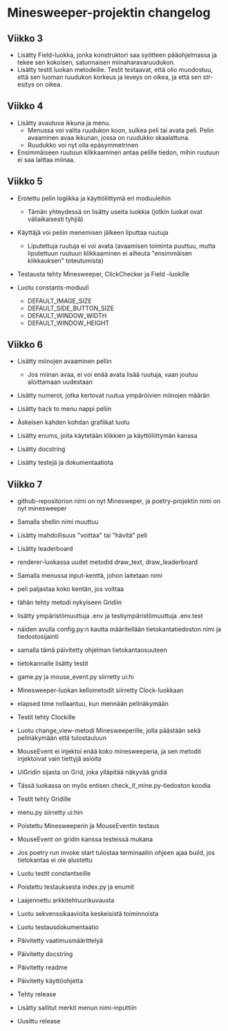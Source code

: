 # Minesweeper-projektin changelog

## Viikko 3

- Lisätty Field-luokka, jonka konstruktori saa syötteen pääohjelmassa ja tekee sen kokoisen, satunnaisen miinaharavaruudukon.
- Lisätty testit luokan metodeille. Testit testaavat, että olio muodostuu, että sen luoman ruudukon korkeus ja leveys on oikea, ja että sen str-esitys on oikea.

## Viikko 4

- Lisätty avautuva ikkuna ja menu. 
    - Menussa voi valita ruudukon koon, sulkea peli tai avata peli. Pelin avaaminen avaa ikkunan, jossa on ruudukko skaalattuna.
    - Ruudukko voi nyt olla epäsymmetrinen
- Ensimmäiseen ruutuun klikkaaminen antaa pelille tiedon, mihin ruutuun ei saa laittaa miinaa.

## Viikko 5

- Erotettu pelin logiikka ja käyttöliittymä eri moduuleihin
    - Tämän yhteydessä on lisätty useita luokkia (jotkin luokat ovat väliaikaisesti tyhjiä)

- Käyttäjä voi peliin menemisen jälkeen liputtaa ruutuja
    - Liputettuja ruutuja ei voi avata (avaamisen toiminta puuttuu, mutta liputettuun ruutuun klikkaaminen ei aiheuta "ensimmäisen klikkauksen" toteutumista)

- Testausta tehty Minesweeper, ClickChecker ja Field -luokille

- Luotu constants-moduuli
    - DEFAULT_IMAGE_SIZE
    - DEFAULT_SIDE_BUTTON_SIZE
    - DEFAULT_WINDOW_WIDTH
    - DEFAULT_WINDOW_HEIGHT

## Viikko 6

- Lisätty miinojen avaaminen peliin
    - Jos miinan avaa, ei voi enää avata lisää ruutuja, vaan joutuu aloittamaan uudestaan
- Lisätty numerot, jotka kertovat ruutua ympäröivien miinojen määrän
- Lisätty back to menu nappi peliin
- Äskeisen kahden kohdan grafiikat luotu

- Lisätty enums, joita käytetään klikkien ja käyttöliittymän kanssa

- Lisätty docstring

- Lisätty testejä ja dokumentaatiota

## Viikko 7

- github-repositorion nimi on nyt Minesweper, ja poetry-projektin nimi on nyt minesweeper
 - Samalla shellin nimi muuttuu

- Lisätty mahdollisuus "voittaa" tai "hävitä" peli
- Lisätty leaderboard
- renderer-luokassa uudet metodid draw_text, draw_leaderboard
- Samalla menussa input-kenttä, johon laitetaan nimi
- peli paljastaa koko kentän, jos voittaa
 - tähän tehty metodi nykyiseen Gridiin

- lisätty ympäristömuuttuja .env ja testiympäristömuuttuja .env.test
 - näiden avulla config.py:n kautta määritellään tietokantatiedoston nimi ja tiedostosijainti
 - samalla tämä päivitetty ohjelman tietokantaosuuteen
 - tietokannalle lisätty testit

- game.py ja mouse_event.py siirretty ui:hi
 - Minesweeper-luokan kellometodit siirretty Clock-luokkaan
  - elapsed time nollaantuu, kun mennään pelinäkymään
  - Testit tehty Clockille
 - Luotu change_view-metodi Minesweeperille, jolla päästään sekä pelinäkymään että tulostauluun
 - MouseEvent ei injektoi enää koko minesweeperia, ja sen metodit injektoivat vain tiettyjä asioita

- UiGridin sijasta on Grid, joka ylläpitää näkyvää gridiä
 - Tässä luokassa on myös entisen check_if_mine.py-tiedoston koodia
 - Testit tehty Gridille

- menu.py siirretty ui:hin

- Poistettu Minesweeperin ja MouseEventin testaus
 - MouseEvent on gridin kanssa testeissä mukana

- Jos poetry run invoke start tulostaa terminaaliin ohjeen ajaa build, jos tietokantaa ei ole alustettu


- Luotu testit constantseille
- Poistettu testauksesta index.py ja enumit

- Laajennettu arkkitehtuurikuvausta 
 - Luotu sekvenssikaavioita keskeisistä toiminnoista
- Luotu testausdokumentaatio
- Päivitetty vaatimusmäärittelyä
- Päivitetty docstring
- Päivitetty readme
- Päivitetty käyttöohjetta
- Tehty release
- Lisätty sallitut merkit menun nimi-inputtiin
- Uusittu release
